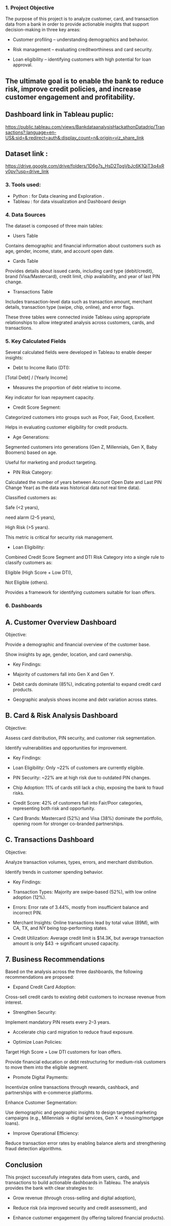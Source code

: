 ### 1. Project Objective

The purpose of this project is to analyze customer, card, and transaction data from a bank in order to provide actionable insights that support decision-making in three key areas:

* Customer profiling – understanding demographics and behavior.

* Risk management – evaluating creditworthiness and card security.

* Loan eligibility – identifying customers with high potential for loan approval.

## The ultimate goal is to enable the bank to reduce risk, improve credit policies, and increase customer engagement and profitability.

## Dashboard link in Tableau puplic: 

https://public.tableau.com/views/BankdataanalysisHackathonDatadrip/Transactions?:language=en-US&:sid=&:redirect=auth&:display_count=n&:origin=viz_share_link

## Dataset link :

https://drive.google.com/drive/folders/1D6g7s_HsD2TpgVbJc6K1QjT3q4xRv0pv?usp=drive_link

### 3. Tools used: 
* Python : for Data cleaning and Exploration .
* Tableau : for data visualization and Dashboard design
  
### 4. Data Sources

The dataset is composed of three main tables:

* Users Table

Contains demographic and financial information about customers such as age, gender, income, state, and account open date.

* Cards Table

Provides details about issued cards, including card type (debit/credit), brand (Visa/Mastercard), credit limit, chip availability, and year of last PIN change.

* Transactions Table

Includes transaction-level data such as transaction amount, merchant details, transaction type (swipe, chip, online), and error flags.

These three tables were connected inside Tableau using appropriate relationships to allow integrated analysis across customers, cards, and transactions.

### 5. Key Calculated Fields

Several calculated fields were developed in Tableau to enable deeper insights:

* Debt to Income Ratio (DTI):

[Total Debt] / [Yearly Income]


* Measures the proportion of debt relative to income.

Key indicator for loan repayment capacity.

* Credit Score Segment:

Categorized customers into groups such as Poor, Fair, Good, Excellent.

Helps in evaluating customer eligibility for credit products.

* Age Generations:

Segmented customers into generations (Gen Z, Millennials, Gen X, Baby Boomers) based on age.

Useful for marketing and product targeting.

* PIN Risk Category:

Calculated the number of years between Account Open Date and Last PIN Change Year( as the data was historical data not real time data).

Classified customers as:

Safe (<2 years),

need alarm (2–5 years),

High Risk (>5 years).

This metric is critical for security risk management.

* Loan Eligibility:

Combined Credit Score Segment and DTI Risk Category into a single rule to classify customers as:

Eligible (High Score + Low DTI),

Not Eligible (others).

Provides a framework for identifying customers suitable for loan offers.

### 6. Dashboards

## A. Customer Overview Dashboard

Objective:

Provide a demographic and financial overview of the customer base.

Show insights by age, gender, location, and card ownership.

* Key Findings:

* Majority of customers fall into Gen X and Gen Y.

* Debit cards dominate (85%), indicating potential to expand credit card products.

* Geographic analysis shows income and debt variation across states.


## B. Card & Risk Analysis Dashboard

Objective:

Assess card distribution, PIN security, and customer risk segmentation.

Identify vulnerabilities and opportunities for improvement.

* Key Findings:

* Loan Eligibility: Only ~22% of customers are currently eligible.

* PIN Security: ~22% are at high risk due to outdated PIN changes.

* Chip Adoption: 11% of cards still lack a chip, exposing the bank to fraud risks.

* Credit Score: 42% of customers fall into Fair/Poor categories, representing both risk and opportunity.

* Card Brands: Mastercard (52%) and Visa (38%) dominate the portfolio, opening room for stronger co-branded partnerships.

## C. Transactions Dashboard

Objective:

Analyze transaction volumes, types, errors, and merchant distribution.

Identify trends in customer spending behavior.

* Key Findings:

* Transaction Types: Majority are swipe-based (52%), with low online adoption (12%).

* Errors: Error rate of 3.44%, mostly from insufficient balance and incorrect PIN.

* Merchant Insights: Online transactions lead by total value (89M), with CA, TX, and NY being top-performing states.

* Credit Utilization: Average credit limit is $14.3K, but average transaction amount is only $43 → significant unused capacity.

## 7. Business Recommendations

Based on the analysis across the three dashboards, the following recommendations are proposed:

* Expand Credit Card Adoption:

Cross-sell credit cards to existing debit customers to increase revenue from interest.

* Strengthen Security:

Implement mandatory PIN resets every 2–3 years.

* Accelerate chip card migration to reduce fraud exposure.

* Optimize Loan Policies:

Target High Score + Low DTI customers for loan offers.

Provide financial education or debt restructuring for medium-risk customers to move them into the eligible segment.

* Promote Digital Payments:

Incentivize online transactions through rewards, cashback, and partnerships with e-commerce platforms.

Enhance Customer Segmentation:

Use demographic and geographic insights to design targeted marketing campaigns (e.g., Millennials → digital services, Gen X → housing/mortgage loans).

* Improve Operational Efficiency:

Reduce transaction error rates by enabling balance alerts and strengthening fraud detection algorithms.

##  Conclusion

This project successfully integrates data from users, cards, and transactions to build actionable dashboards in Tableau. The analysis provides the bank with clear strategies to:

* Grow revenue (through cross-selling and digital adoption),

* Reduce risk (via improved security and credit assessment), and

* Enhance customer engagement (by offering tailored financial products).
